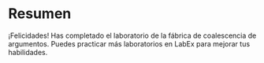 # Resumen

¡Felicidades! Has completado el laboratorio de la fábrica de coalescencia de argumentos. Puedes practicar más laboratorios en LabEx para mejorar tus habilidades.
